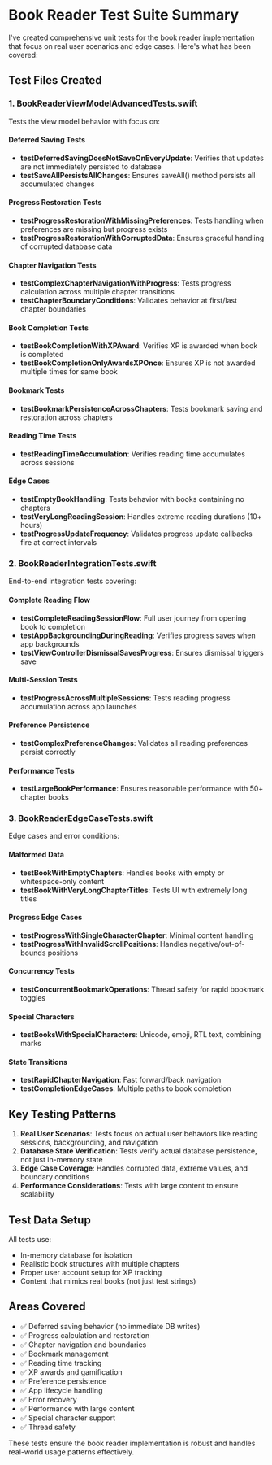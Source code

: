 # Book Reader Test Suite Summary

I've created comprehensive unit tests for the book reader implementation that focus on real user scenarios and edge cases. Here's what has been covered:

## Test Files Created

### 1. BookReaderViewModelAdvancedTests.swift
Tests the view model behavior with focus on:

#### Deferred Saving Tests
- **testDeferredSavingDoesNotSaveOnEveryUpdate**: Verifies that updates are not immediately persisted to database
- **testSaveAllPersistsAllChanges**: Ensures saveAll() method persists all accumulated changes

#### Progress Restoration Tests  
- **testProgressRestorationWithMissingPreferences**: Tests handling when preferences are missing but progress exists
- **testProgressRestorationWithCorruptedData**: Ensures graceful handling of corrupted database data

#### Chapter Navigation Tests
- **testComplexChapterNavigationWithProgress**: Tests progress calculation across multiple chapter transitions
- **testChapterBoundaryConditions**: Validates behavior at first/last chapter boundaries

#### Book Completion Tests
- **testBookCompletionWithXPAward**: Verifies XP is awarded when book is completed
- **testBookCompletionOnlyAwardsXPOnce**: Ensures XP is not awarded multiple times for same book

#### Bookmark Tests
- **testBookmarkPersistenceAcrossChapters**: Tests bookmark saving and restoration across chapters

#### Reading Time Tests
- **testReadingTimeAccumulation**: Verifies reading time accumulates across sessions

#### Edge Cases
- **testEmptyBookHandling**: Tests behavior with books containing no chapters
- **testVeryLongReadingSession**: Handles extreme reading durations (10+ hours)
- **testProgressUpdateFrequency**: Validates progress update callbacks fire at correct intervals

### 2. BookReaderIntegrationTests.swift
End-to-end integration tests covering:

#### Complete Reading Flow
- **testCompleteReadingSessionFlow**: Full user journey from opening book to completion
- **testAppBackgroundingDuringReading**: Verifies progress saves when app backgrounds
- **testViewControllerDismissalSavesProgress**: Ensures dismissal triggers save

#### Multi-Session Tests
- **testProgressAcrossMultipleSessions**: Tests reading progress accumulation across app launches

#### Preference Persistence  
- **testComplexPreferenceChanges**: Validates all reading preferences persist correctly

#### Performance Tests
- **testLargeBookPerformance**: Ensures reasonable performance with 50+ chapter books

### 3. BookReaderEdgeCaseTests.swift
Edge cases and error conditions:

#### Malformed Data
- **testBookWithEmptyChapters**: Handles books with empty or whitespace-only content
- **testBookWithVeryLongChapterTitles**: Tests UI with extremely long titles

#### Progress Edge Cases
- **testProgressWithSingleCharacterChapter**: Minimal content handling
- **testProgressWithInvalidScrollPositions**: Handles negative/out-of-bounds positions

#### Concurrency Tests
- **testConcurrentBookmarkOperations**: Thread safety for rapid bookmark toggles

#### Special Characters
- **testBooksWithSpecialCharacters**: Unicode, emoji, RTL text, combining marks

#### State Transitions
- **testRapidChapterNavigation**: Fast forward/back navigation
- **testCompletionEdgeCases**: Multiple paths to book completion

## Key Testing Patterns

1. **Real User Scenarios**: Tests focus on actual user behaviors like reading sessions, backgrounding, and navigation
2. **Database State Verification**: Tests verify actual database persistence, not just in-memory state
3. **Edge Case Coverage**: Handles corrupted data, extreme values, and boundary conditions
4. **Performance Considerations**: Tests with large content to ensure scalability

## Test Data Setup

All tests use:
- In-memory database for isolation
- Realistic book structures with multiple chapters
- Proper user account setup for XP tracking
- Content that mimics real books (not just test strings)

## Areas Covered

- ✅ Deferred saving behavior (no immediate DB writes)
- ✅ Progress calculation and restoration
- ✅ Chapter navigation and boundaries
- ✅ Bookmark management
- ✅ Reading time tracking
- ✅ XP awards and gamification
- ✅ Preference persistence
- ✅ App lifecycle handling
- ✅ Error recovery
- ✅ Performance with large content
- ✅ Special character support
- ✅ Thread safety

These tests ensure the book reader implementation is robust and handles real-world usage patterns effectively.